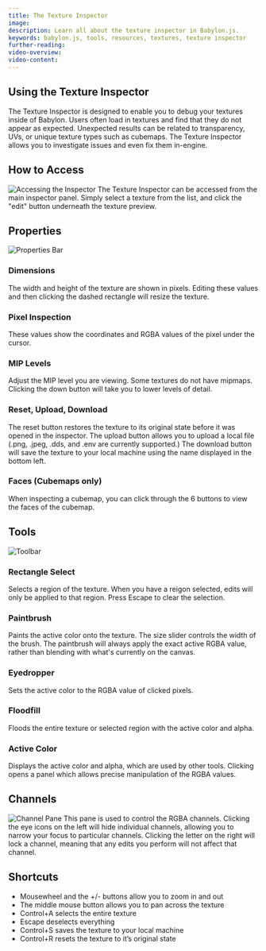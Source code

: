 ```yaml
---
title: The Texture Inspector
image: 
description: Learn all about the texture inspector in Babylon.js.
keywords: babylon.js, tools, resources, textures, texture inspector
further-reading:
video-overview:
video-content:
---
```


## Using the Texture Inspector

The Texture Inspector is designed to enable you to debug your textures inside of Babylon. Users often load in textures and find that they do not appear as expected. Unexpected results can be related to transparency, UVs, or unique texture types such as cubemaps. The Texture Inspector allows you to investigate issues and even fix them in-engine.

## How to Access

![Accessing the Inspector](/img/features/debuglayer/texture/access.png)
The Texture Inspector can be accessed from the main inspector panel. Simply select a texture from the list, and click the "edit"  button underneath the texture preview.

## Properties

![Properties Bar](/img/features/debuglayer/texture/properties.png)

### Dimensions

The width and height of the texture are shown in pixels. Editing these values and then clicking the dashed rectangle will resize the texture.

### Pixel Inspection

These values show the coordinates and RGBA values of the pixel under the cursor.

### MIP Levels

Adjust the MIP level you are viewing. Some textures do not have mipmaps. Clicking the down button will take you to lower levels of detail.

### Reset, Upload, Download

The reset button restores the texture to its original state before it was opened in the inspector. The upload button allows you to upload a local file (.png, .jpeg, .dds, and .env are currently supported.) The download button will save the texture to your local machine using the name displayed in the bottom left.

### Faces (Cubemaps only)

When inspecting a cubemap, you can click through the 6 buttons to view the faces of the cubemap.

## Tools

![Toolbar](/img/features/debuglayer/texture/tools.png)

### Rectangle Select

Selects a region of the texture. When you have a reigon selected, edits will only be applied to that region. Press Escape to clear the selection.

### Paintbrush

Paints the active color onto the texture. The size slider controls the width of the brush. The paintbrush will always apply the exact active RGBA value, rather than blending with what's currently on the canvas.

### Eyedropper

Sets the active color to the RGBA value of clicked pixels.

### Floodfill

Floods the entire texture or selected region with the active color and alpha.

### Active Color

Displays the active color and alpha, which are used by other tools. Clicking opens a panel which allows precise manipulation of the RGBA values.

## Channels

![Channel Pane](/img/features/debuglayer/texture/channels.png)
This pane is used to control the RGBA channels. Clicking the eye icons on the left will hide individual channels, allowing you to narrow your focus to particular channels. Clicking the letter on the right will lock a channel, meaning that any edits you perform will not affect that channel.

## Shortcuts

-   Mousewheel and the +/- buttons allow you to zoom in and out
-   The middle mouse button allows you to pan across the texture
-   Control+A selects the entire texture
-   Escape deselects everything
-   Control+S saves the texture to your local machine
-   Control+R resets the texture to it’s original state